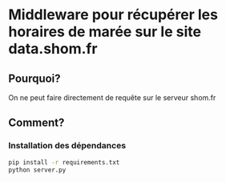 # Middleware pour récupérer les horaires de marée sur le site data.shom.fr

## Pourquoi?

On ne peut faire directement de requête sur le serveur shom.fr


## Comment?

### Installation des dépendances

```bash
pip install -r requirements.txt
python server.py
```